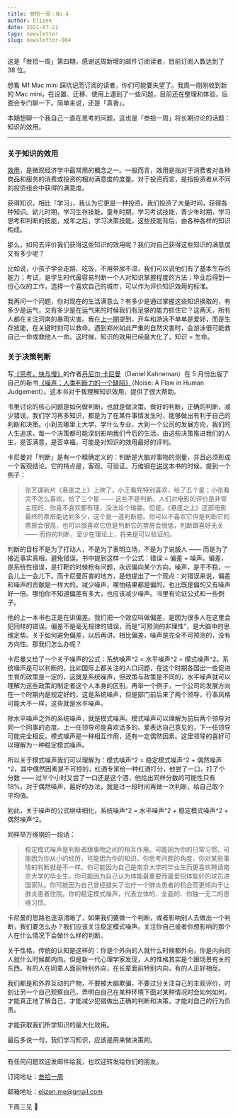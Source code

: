 ```yaml
--- 
title: 叁拾一周：No.4
author: Elizen
date: 2021-07-21
tags: newsletter
slug: newsletter-004
---
```

这是「叁拾一周」第四期，感谢这周新增的邮件订阅读者，目前订阅人数达到了 38 位。

想看 M1 Mac mini 踩坑记而订阅的读者，你们可能要失望了。我周一刚刚收到新的 Mac mini，在设置、迁移、使用上遇到了一些问题，目前还在整理和体验，后面会专门聊一下。简单来说，还是「真香」。

本期想聊一个我自己一直在思考的问题，这也是「叁拾一周」将长期讨论的话题：知识的效用。

---- 

### 关于知识的效用

[效用](https://zh.wikipedia.org/wiki/%E6%95%88%E7%94%A8)，是微观经济学中最常用的概念之一。一般而言，效用是指对于消费者对各种商品和服务的消费或投资的相对满意度的度量。对于投资而言，是指投资者从不同的投资组合中获得的满意度。

获得知识，相比「学习」，我认为它更是一种投资。我们投资了大量时间，获得各种知识。幼儿时期，学习生存技能，童年时期，学习考试技能，青少年时期，学习思考和判断的技能，成年之后，学习决策技能。这些技能背后，由各种各样的知识构成。

那么，如何去评价我们获得这些知识的效用呢？我们对自己获得这些知识的满意度又有多少呢？

比如说，小孩子学会走路、吃饭，不用带尿不湿，我们可以说他们有了基本生存的能力；考试，是学生时代最容易判断一个人对知识掌握程度的方法；毕业后得到一份心仪的工作，选择一个喜欢自己的城市，可以作为评价知识效用的标准。

我再问一个问题，你对现在的生活满意么？有多少是通过掌握这些知识换取的，有多少是运气，又有多少是在运气来的时候我们有足够的能力抓住它？这两天，所有人都在关注河南的暴雨灾害。我在[上一期](https://elizen.me/newsletter/2021/07/newsletter-003/)提到，开车和游泳不单单是爱好，而是生存技能，在关键时刻可以救命。遇到郑州如此严重的自然灾害时，会游泳很可能救自己一命或救他人一命。这时候，知识的效用已经最大化了，知识 = 生命。

### 关于决策判断

写[《思考，快与慢》](https://book.douban.com/subject/10785583/)的作者[丹尼尔·卡尼曼](https://en.wikipedia.org/wiki/Daniel_Kahneman)（Daniel Kahneman）在 5 月份出版了自己的新书[《噪声：人类判断力的一个缺陷》](https://readmoo.com/book/210180661000101)（Noise: A Flaw in Human Judgement）。这本书对于我理解知识效用，提供了很大帮助。

书里讨论的核心问题是如何做判断，也就是做决策。做好的判断，正确的判断，减少错误。我们学习再多知识，都是为了在某件事情发生时，能够做出有利于自己的判断和决策。小到去哪里上大学，学什么专业，大到一个公司的发展方向，我们的人生追求，每一个决策都可能深刻影响我们今后的生活。由这些决策推进我们的人生，是否满意，是否幸福，可能是对知识的效用最好的评判。

卡尼曼对「判断」是有一个精确定义的：判断是大脑对事物的测量，并且必须形成一个客观结论。它的特点是，客观、可验证。万维钢在[讲](https://anotioneer.com/36536415b0ce49e2a76656f83f1d0e47)这本书的时候，提到一个例子：

> 张艺谋新片《悬崖之上》上映了，小王看完特别喜欢，给了五个星；小张看完不怎么喜欢，给了三个星 —— 这些不是判断。人们对电影的评价是非常主观的，你喜不喜欢都有理，没法论个输赢。但是，《悬崖之上》这部电影最终的票房能达到多少，这个是一道判断题。你可以不喜欢它但是判断它的票房会很高，也可以很喜欢它但是判断它的票房会很低，判断跟喜好无关 —— 而你的判断，至少在理论上，将来是可以验证的。

判断的目标不是为了打动人，不是为了表明立场，不是为了说服人 —— 而是为了接近事实真相，避免错误。书中提到这样一个公式：错误 = 偏差 + 噪声。偏差，是系统性错误，是打靶的时候枪有问题，永远偏向某个方向。噪声，是手不稳，一会儿上一会儿下。而卡尼曼厉害的地方，是他提出了一个观点：对错误来说，偏差和噪声的贡献是一样大的。减少噪声，哪怕结果都是偏的，也比既是偏的又有噪声好一倍。哪怕你不知道偏差有多大，也应该减少噪声。书里有论证公式和一些例子。

他的上一本书也正是在讲偏差。我们把一个效应叫做偏差，是因为很多人在这里会犯同样的错误。偏差不是毫无规律的错误，而是“可预测的非理性”，是大脑中的思维定势。关于如何避免偏差，以后再讲。相比偏差，噪声是完全不可预测的，没有方向性。那我们怎么办呢？

卡尼曼又给了一个关于噪声的公式：系统噪声^2 = 水平噪声^2 + 模式噪声^2。系统噪声是可以判断的，比如国际上都关注的人口问题，在这个时期各国出一些促进生育的政策是一定的，这就是系统噪声，但政策与政策是不同的，水平噪声就可以理解为这些政策的制定者这个人本身的区别。再举一个例子，一个公司的发展方向在一个时期内是规定好的，这是系统噪声，但是部门前后来了两个领导，行事风格可能大不一样，这些就是水平噪声。

除水平噪声之外的系统噪声，就是模式噪声。模式噪声可以理解为前后两个领导对同一个同事的态度。上一任领导可能喜欢话多的、爱表达自己意见的，下一任领导可能完全相反。模式噪声是一种相互作用，还有一定偶然因素。这里领导的喜好可以理解为一种稳定模式噪声。

所以关于模式噪声我们可以理解为：模式噪声^2 = 稳定模式噪声^2 + 偶然噪声^2，其中偶然因素是不可控的，红酒专家给一种红酒打分，他尝了一口，打了个分数 —— 过半个小时又尝了一口还是这个酒，他给出同样分数的可能性只有 18%。对于偶然噪声，最好的办法，就是过一段时间再做一次判断，给自己取个平均值。

到此，关于噪声的公式继续细化，系统噪声^2 = 水平噪声^2 + 稳定模式噪声^2 + 偶然噪声^2。

同样举万维钢的一段话：

> 稳定模式噪声是判断者跟事物之间的相互作用。可能因为你的日常习惯，可能因为你从小的经历，可能因为你的知识、你思考问题的角度，你对某些事情的判断就是不一样。你可能因为自己是南京大学的毕业生而更喜欢聘请南京大学的毕业生。你可能因为自己认为体能最重要而最爱招体能好的球员进国家队。你可能因为自己曾经错失了治疗一个肺炎患者的机会而更倾向于让肺炎患者住院。你的稳定模式噪声，代表立体的、全面的、你独一无二的思维习惯。

卡尼曼的思路也逐渐清晰了，如果我们要做一个判断，或者影响别人去做出一个判断，我们要怎么办？我们应该关注稳定模式噪声。关注你自己或者你想影响的那个人在什么情况下会做什么样的判断。

关于性格，传统的认知是这样的：你是个外向的人就什么时候都外向，你是内向的人就什么时候都内向。但是新一代心理学家发现，人的性格其实是个跟场景有关的东西。有的人在同辈人面前特别外向，在长辈面前特别内向，有的人正好相反。

我们都是和外界互动的产物，不要被大脑欺骗，不要过分关注自己的主观评价，时刻让另一个自己观察自己，弄明白自己在某种环境下面对某种情况时会如何如何，才能真正地了解自己，才能减少犯错做出正确的判断和决策，才能对自己的行为负责。

才能获取我们所学知识的最大化效用。

最后多说一句，我们学习知识，应该是用来做决策的。

---- 

有任何问题欢迎发邮件给我，也欢迎转发给你们的朋友。

订阅地址：[叁拾一周](https://elizen.zhubai.love/)

邮箱地址：[elizen.me@gmail.com](mailto:elizen.me@gmail.com)

下周三见 👋